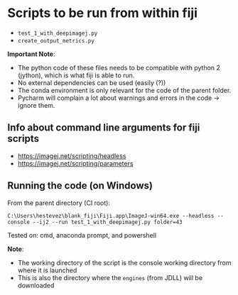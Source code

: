 # Scripts to be run from within fiji
- `test_1_with_deepimagej.py`
- `create_output_metrics.py`

**Important Note**: 
- The python code of these files needs to be compatible with python 2 (jython), which is what fiji is able to run. 
- No external dependencies can be used (easily (?))
- The conda environment is only relevant for the code of the parent folder.
- Pycharm will complain a lot about warnings and errors in the code -> ignore them.

## Info about command line arguments for fiji scripts
- https://imagej.net/scripting/headless
- https://imagej.net/scripting/parameters

## Running the code (on Windows)
From the parent directory (CI root):
````
C:\Users\hestevez\blank_fiji\Fiji.app\ImageJ-win64.exe --headless --console --ij2 --run test_1_with_deepimagej.py folder=43
````
Tested on: cmd, anaconda prompt, and powershell

**Note**: 
- The working directory of the script is the console working directory from where it is launched
- This is also the directory where the `engines` (from JDLL) will be downloaded